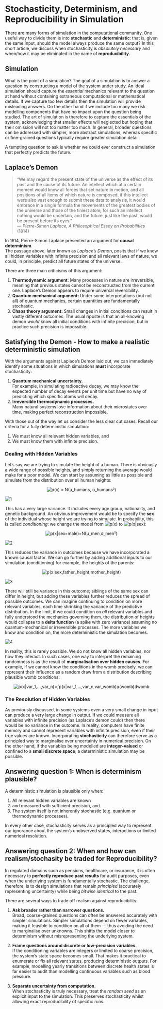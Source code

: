 # Stochasticity, Determinism, and Reproducibility in Simulation

There are many forms of simulation in the computational community.  One useful way to divide them is into **stochastic** and **deterministic**: that is, given the same input, should the model always produce the same output?  In this short article, we discuss when stochasticity is *absolutely necessary* and when/how it may be eliminated in the name of **reproducibility**.

## Simulation
What is the point of a simulation? The goal of a simulation is to answer a question by constructing a model of the system under study. An ideal simulation should capture the *essential* mechanics relevant to the question at hand without containing extraneous computational or mathematical details. If we capture too few details then the simulation will provide misleading answers. On the other hand if we include too many we risk modelling components that have no impact upon the question being studied. The art of simulation is therefore to capture the essentials of the system, acknowledging that smaller effects will neglected but hoping that their omission will not too matter too much. In general, broader questions can be addressed with simpler, more abstract simulations, whereas specific or fine-grained questions typically require greater simulation detail.

A tempting question to ask is whether we could ever construct a simulation that perfectly predicts the future.

## Laplace’s Demon

> “We may regard the present state of the universe as the effect of its past and the cause of its future. An intellect which at a certain moment would know all forces that set nature in motion, and all positions of all items of which nature is composed, if this intellect were also vast enough to submit these data to analysis, it would embrace in a single formula the movements of the greatest bodies of the universe and those of the tiniest atom; for such an intellect nothing would be uncertain, and the future, just like the past, would be present before its eyes.”  
> — *Pierre-Simon Laplace, A Philosophical Essay on Probabilities* (1814)

In 1814, Pierre-Simon Laplace presented an argument for **causal determinism**.  
The passage above, later known as *Laplace’s Demon*, posits that if we knew all hidden variables with infinite precision and all relevant laws of nature, we could, in principle, predict all future states of the universe.

There are three main criticisms of this argument:

1. **Thermodynamic argument:** Many processes in nature are irreversible, meaning that previous states cannot be reconstructed from the current one. Laplace’s Demon appears to require universal reversibility.  
2. **Quantum mechanical argument:** Under some interpretations (but not all) of quantum mechanics, certain quantities are fundamentally stochastic.  
3. **Chaos theory argument:** Small changes in initial conditions can result in vastly different outcomes. The usual riposte is that an all-knowing demon *would* know all initial conditions with infinite precision, but in practice such precision is impossible.

## Satisfying the Demon - How to make a realistic deterministic simulation
With the arguments against Laplace’s Demon laid out, we can immediately identify some situations in which simulations **must** incorporate stochasticity:

1. **Quantum mechanical uncertainty.**  
   For example, in simulating radioactive decay, we may know the expected number of decay events per unit time but have no way of predicting which specific atoms will decay.  
2. **Irreversible thermodynamic processes.**  
   Many natural systems lose information about their microstates over time, making perfect reconstruction impossible.


With those out of the way let us consider the less clear cut cases. Recall our criteria for a fully deterministic simulation:

1. We must know all relevant hidden variables, and  
2. We must know them with infinite precision.


### Dealing with Hidden Variables

Let’s say we are trying to simulate the height of a human.  There is obviously a wide range of possible heights, and simply returning the average would make for a poor model.  We can start by assuming as little as possible and simulate from the distribution over all human heights:

<p align="center">
<img src="https://latex.codecogs.com/svg.image?p(x)=\mathcal{N}(\mu_{\text{humans}},\sigma_{\text{humans}}^2)" alt="p(x) = N(μ_humans, σ_humans²)">
</p>

![1](img/1.png)

This has a very large variance. It includes every age group, nationality, and genetic background.  An obvious improvement would be to specify the **sex** of the individual whose height we are trying to simulate. In probability, this is called *conditioning*: we change the model from <img src="https://latex.codecogs.com/svg.image?p(x)" alt="p(x)"> to <img src="https://latex.codecogs.com/svg.image?p(x%7Csex)" alt="p(x|sex)">:

<p align="center">
<img src="https://latex.codecogs.com/svg.image?p(x%7Csex=male)=\mathcal{N}(\mu_{men},\sigma_{men}^2)" alt="p(x|sex=male)=N(μ_men,σ_men²)">
</p>

![2](img/2.png)

This reduces the variance in outcomes because we have incorporated a known causal factor.  We can go further by adding additional inputs to our simulation (conditioning) for example, the heights of the parents:

<p align="center">
<img src="https://latex.codecogs.com/svg.image?p(x%7Csex,father_{height},mother_{height})" alt="p(x|sex,father_height,mother_height)">
</p>

![3](img/3.png)

There will still be variance in this outcome; siblings of the same sex can differ in height, but adding these variables further reduces the spread of possible outcomes. We can imagine continuing to condition on more relevant variables, each time shrinking the variance of the predictive distribution.  In the limit, if we could condition on *all* relevant variables and fully understood the mechanics governing them, the distribution of heights would collapse to a **delta function** (a spike with zero variance) assuming no quantum-mechanical or irreversible processes. The more variables we know and condition on, the more deterministic the simulation becomes.

![4](img/4.png)

In reality, this is rarely possible. We do not know all hidden variables, nor how they interact.  In such cases, one way to interpret the remaining randomness is as the result of **marginalisation over hidden causes**.  For example, if we cannot know the conditions in the womb precisely, we can represent their influence as a random draw from a distribution describing plausible womb conditions:

<p align="center">
<img src="https://latex.codecogs.com/svg.image?p(x%7Cvar_1,...,var_n)=\int%20p(x%7Cvar_1,...,var_n,var_{womb})p(womb)\mathrm{d}womb" alt="p(x|var_1,...,var_n)=∫p(x|var_1,...,var_n,var_womb)p(womb)dwomb">
</p>



### The Resolution of Hidden Variables

As previously discussed, in some systems even a very small change in input can produce a very large change in output. If we could measure all variables with infinite precision (as Laplace’s demon could) then there would be no variance in the outcome. In reality, computers have finite memory and cannot represent variables with infinite precision, even if their true values are known.  Incorporating **stochasticity** can therefore serve as a principled way to marginalise over uncertainty in numerical precision.  On the other hand, if the variables being modelled are **integer-valued** or confined to a **small discrete space**, a deterministic simulation may be possible. 

## Answering question 1: When is determinism plausible?
A deterministic simulation is plausible only when:

1. All relevant hidden variables are known  
2. and measured with sufficient precision, and
3. The system itself is not inherently stochastic (e.g. quantum or thermodynamic processes).

In every other case, stochasticity serves as a principled way to represent our ignorance about the system’s unobserved states, interactions or limited numerical resolution.

## Answering question 2: When and how can realism/stochasity be traded for Reproducibility?

In regulated domains such as pensions, healthcare, or insurance, it is often necessary to **perfectly reproduce past results** for audit purposes, even when the underlying system is fundamentally stochastic. The challenge, therefore, is to design simulations that remain *principled* (accurately representing uncertainty) while being *bitwise identical* to the past.

There are several ways to trade off realism against reproducibility:

1. **Ask broader rather than narrower questions.**  
   Broad, coarse-grained questions can often be answered accurately with simpler simulations. Simpler simulations depend on fewer variables, making it feasible to condition on all of them — thus avoiding the need to marginalise over unknowns. This shifts the model closer to determinism without misrepresenting the underlying system.

2. **Frame questions around discrete or low-precision variables.**  
   If the conditioning variables are integers or limited to coarse precision, the system’s state space becomes small. That makes it practical to enumerate or fix all relevant states, producing deterministic outputs. For example, modelling yearly transitions between discrete health states is far easier to audit than modelling continuous variables such as blood pressure.

3. **Separate uncertainty from computation.**  
   When stochasticity is truly necessary, treat the *random seed* as an explicit input to the simulation. This preserves stochasticity whilst allowing exact reproducibility of specific runs.
